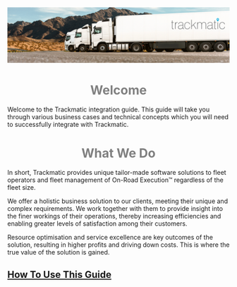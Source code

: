 ## ![Adding pic](Images/headerImage.png)

<h1>
<div style="text-align: center;">
    <span style="color:grey">
        Welcome
    </span>
</div>
</h1>


Welcome to the Trackmatic integration guide. This guide will take you through various business cases and technical concepts which you will need to successfully integrate with Trackmatic.

<h1>
<div style="text-align: center;">
    <span style="color:grey">
        What We Do
    </span>
</div>
</h1>

In short, Trackmatic provides unique tailor-made software solutions to fleet operators and fleet management of On-Road Execution™ regardless of the fleet size. 
  
We offer a holistic business solution to our clients, meeting their unique and complex requirements. We work together with them to provide insight into the finer workings of their operations, thereby increasing efficiencies and enabling greater levels of satisfaction among their customers.

Resource optimisation and service excellence are key outcomes of the solution, resulting in higher profits and driving down costs. This is where the true value of the solution is gained.

## [How To Use This Guide](contents/HowToUseThisGuide.md)